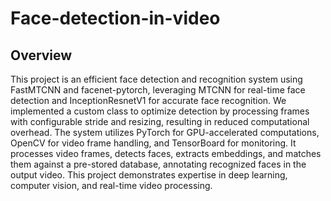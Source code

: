 # Face-detection-in-video

## Overview

This project is an efficient face detection and recognition system using FastMTCNN and facenet-pytorch, leveraging MTCNN for real-time face detection and InceptionResnetV1 for accurate face recognition. We implemented a custom class to optimize detection by processing frames with configurable stride and resizing, resulting in reduced computational overhead. The system utilizes PyTorch for GPU-accelerated computations, OpenCV for video frame handling, and TensorBoard for monitoring. It processes video frames, detects faces, extracts embeddings, and matches them against a pre-stored database, annotating recognized faces in the output video. This project demonstrates expertise in deep learning, computer vision, and real-time video processing.
